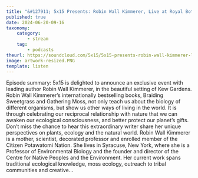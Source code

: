 ```yaml
---
title: "&#127911; 5x15 Presents: Robin Wall Kimmerer, Live at Royal Botanic Gardens, Kew"
published: true
date: 2024-06-20-09-16
taxonomy:
    category:
        - stream
    tag:
        - podcasts
theurl: https://soundcloud.com/5x15/5x15-presents-robin-wall-kimmerer-live-at-royal-botanic-gardens-kew
image: artwork-resized.PNG
template: listen
---
```


Episode summary: 5x15 is delighted to announce an exclusive event with leading author Robin Wall Kimmerer, in the beautiful setting of Kew Gardens. Robin Wall Kimmerer&rsquo;s internationally bestselling books, Braiding Sweetgrass and Gathering Moss, not only teach us about the biology of different organisms, but show us other ways of living in the world. It is through celebrating our reciprocal relationship with nature that we can awaken our ecological consciousness, and better protect our planet&rsquo;s gifts. Don&rsquo;t miss the chance to hear this extraordinary writer share her unique perspectives on plants, ecology and the natural world. Robin Wall Kimmerer is a mother, scientist, decorated professor and enrolled member of the Citizen Potawatomi Nation. She lives in Syracuse, New York, where she is a Professor of Environmental Biology and the founder and director of the Centre for Native Peoples and the Environment. Her current work spans traditional ecological knowledge, moss ecology, outreach to tribal communities and creative&hellip;
